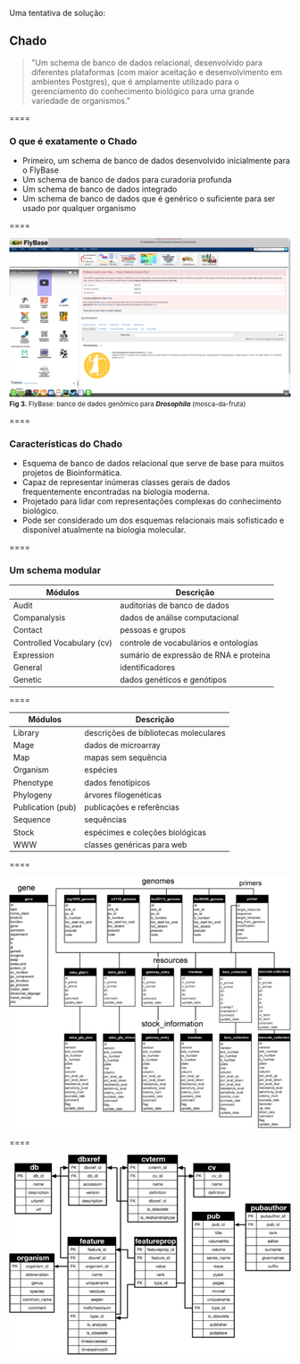 <!-- .slide: data-background="img/motivation.jpg" -->

Uma tentativa de solução:

## Chado

> "Um schema de banco de dados relacional, desenvolvido para diferentes plataformas (com maior aceitação e desenvolvimento em ambientes Postgres), que é amplamente utilizado para o gerenciamento do conhecimento biológico para uma grande variedade de organismos."

====
<!-- .slide: data-background="img/motivation.jpg" -->

### O que é exatamente o Chado

- Primeiro, um schema de banco de dados desenvolvido inicialmente para o FlyBase
- Um schema de banco de dados para curadoria profunda
- Um schema de banco de dados integrado
- Um schema de banco de dados que é genérico o suficiente para ser usado por qualquer organismo

====

<!-- .slide: data-background="img/motivation.jpg" -->

<img src="img/logos/data5.png" style="background:none; border:none; box-shadow:none;">
<small><b>Fig 3.</b> FlyBase: banco de dados genômico para <b><i>Drosophila</i></b> (mosca-da-fruta) <br></small>

====

<!-- .slide: data-background="img/motivation.jpg" -->


### Características do Chado

- Esquema de banco de dados relacional que serve de base para muitos projetos de Bioinformática.
- Capaz de representar inúmeras classes gerais de dados frequentemente encontradas na biologia moderna.
- Projetado para lidar com representações complexas do conhecimento biológico.
- Pode ser considerado um dos esquemas relacionais mais sofisticado e disponível atualmente na biologia molecular.

====

<!-- .slide: data-background="img/motivation.jpg" -->

### Um schema modular

| Módulos                    | Descrição                              |
|----------------------------|----------------------------------------|
| Audit                      | auditorias de banco de dados           |
| Companalysis               | dados de análise computacional         |
| Contact                    | pessoas e grupos                       |
| Controlled Vocabulary (cv) | controle de vocabulários e ontologias  |
| Expression                 | sumário de expressão de RNA e proteína |
| General                    | identificadores                        |
| Genetic                    | dados genéticos e genótipos            |

====

<!-- .slide: data-background="img/motivation.jpg" -->

| Módulos                    | Descrição                              |
|----------------------------|----------------------------------------|
| Library                    | descrições de bibliotecas moleculares  |
| Mage                       | dados de microarray                    |
| Map                        | mapas sem sequência                    |
| Organism                   | espécies                               |
| Phenotype                  | dados fenotípicos                      |
| Phylogeny                  | árvores filogenéticas                  |
| Publication (pub)          | publicações e referências              |
| Sequence                   | sequências                             |
| Stock                      | espécimes e coleções biológicas        |
| WWW                        | classes genéricas para web             |

====

<!-- .slide: data-background="img/motivation.jpg" -->

<img src="img/logos/data6.png" style="background:none; border:none; box-shadow:none;">

====

<!-- .slide: data-background="img/motivation.jpg" -->

<img src="img/logos/data7.png" style="background:none; border:none; box-shadow:none;">

